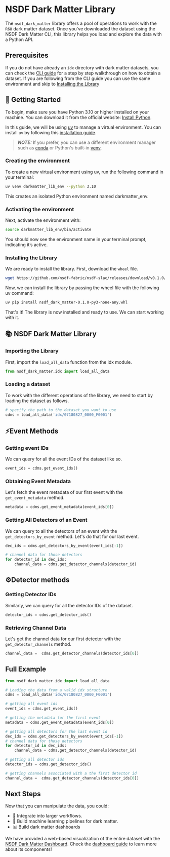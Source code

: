 # NSDF Dark Matter Library

The `nsdf_dark_matter` library offers a pool of operations to work with the `R68` dark matter dataset.
Once you've downloaded the dataset using the NSDF Dark Matter CLI, this library helps you load and explore the data with a Python API.

## Prerequisites

If you do not have already an `idx` directory with dark matter datasets, you can check the [CLI guide](./cli.md) for a step by step walkthrough
on how to obtain a dataset. If you are following from the CLI guide you can use the same environment and skip to [Installing the Library]()

## 🚀 Getting Started

To begin, make sure you have Python 3.10 or higher installed on your machine. You can download it from the official website: [Install Python](https://www.python.org/downloads/).

In this guide, we will be using [uv](https://docs.astral.sh/uv/) to manage a virtual environment. You can install `uv` by following this [installation guide](https://docs.astral.sh/uv/getting-started/installation/).

> **_NOTE:_** If you prefer, you can use a different environment manager such as [conda](https://www.anaconda.com/docs/getting-started/miniconda/main) or Python's built-in [venv](https://docs.python.org/3/library/venv.html).

### Creating the environment

To create a new virtual environment using uv, run the following command in your terminal:

```bash
uv venv darkmatter_lib_env --python 3.10
```

This creates an isolated Python environment named darkmatter_env.

### Activating the environment

Next, activate the environment with:

```bash
source darkmatter_lib_env/bin/activate
```

You should now see the environment name in your terminal prompt, indicating it’s active.

### Installing the Library

We are ready to install the library. First, download the `wheel` file.

```bash
wget https://github.com/nsdf-fabric/nsdf-slac/releases/download/v0.1.0/nsdf_dark_matter-0.1.0-py3-none-any.whl
```

Now, we can install the library by passing the wheel file with the following uv command:

```bash
uv pip install nsdf_dark_matter-0.1.0-py3-none-any.whl
```

That's it! The library is now installed and ready to use. We can start working with it.

## 📚 NSDF Dark Matter Library

### Importing the Library

First, import the `load_all_data` function from the idx module.

```python
from nsdf_dark_matter.idx import load_all_data
```

### Loading a dataset

To work with the different operations of the library, we need to start by loading the dataset as follows.

```python
# specify the path to the dataset you want to use
cdms = load_all_data('idx/07180827_0000_F0001')
```

## ⚡Event Methods

### Getting event IDs

We can query for all the event IDs of the dataset like so.

```python
event_ids = cdms.get_event_ids()
```

### Obtaining Event Metadata

Let's fetch the event metadata of our first event with the `get_event_metadata` method.

```python
metadata = cdms.get_event_metadata(event_ids[0])
```

### Getting All Detectors of an Event

We can query to all the detectors of an event with the `get_detectors_by_event` method.
Let's do that for our last event.

```python
dec_ids = cdms.get_detectors_by_event(event_ids[-1])

# channel data for those detectors
for detector_id in dec_ids:
    channel_data = cdms.get_detector_channels(detector_id)
```

## ⚙️Detector methods

### Getting Detector IDs

Similarly, we can query for all the detector IDs of the dataset.

```python
detector_ids = cdms.get_detector_ids()
```

### Retrieving Channel Data

Let's get the channel data for our first detector with the `get_detector_channels` method.

```python
channel_data =  cdms.get_detector_channels(detector_ids[0])
```

## Full Example

```python
from nsdf_dark_matter.idx import load_all_data

# Loading the data from a valid idx structure
cdms = load_all_data('idx/07180827_0000_F0001')

# getting all event ids
event_ids = cdms.get_event_ids()

# getting the metadata for the first event
metadata = cdms.get_event_metadata(event_ids[0])

# getting all detectors for the last event id
dec_ids = cdms.get_detectors_by_event(event_ids[-1])
# channel data for those detectors
for detector_id in dec_ids:
    channel_data = cdms.get_detector_channels(detector_id)

# getting all detector ids
detector_ids = cdms.get_detector_ids()

# getting channels associated with a the first detector id
channel_data =  cdms.get_detector_channels(detector_ids[0])
```

## Next Steps

Now that you can manipulate the data, you could:

- 🔄 Integrate into larger workflows.
- 🤖 Build machine learning pipelines for dark matter.
- 📊 Build dark matter dashboards

We have provided a web-based visualization of the entire dataset with the [NSDF Dark Matter Dashboard](https://services.nationalsciencedatafabric.org/darkmatter). Check the [dashboard guide](./dashboard.md) to learn more about its components!
